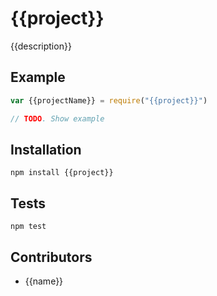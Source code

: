 # {{project}}

{{description}}

## Example

```js
var {{projectName}} = require("{{project}}")

// TODO. Show example
```

## Installation

`npm install {{project}}`

## Tests

`npm test`

## Contributors

 - {{name}}
